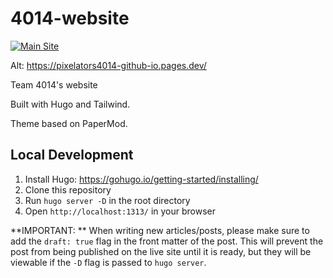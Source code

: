 # 4014-website

[![Main Site](https://github.com/Pixelators4014/Pixelators4014.github.io/actions/workflows/hugo.yml/badge.svg)](https://www.pixelators.org)

Alt: https://pixelators4014-github-io.pages.dev/


Team 4014's website

Built with Hugo and Tailwind.

Theme based on PaperMod.

## Local Development

1. Install Hugo: https://gohugo.io/getting-started/installing/
2. Clone this repository
3. Run `hugo server -D` in the root directory
4. Open `http://localhost:1313/` in your browser


**IMPORTANT: ** When writing new articles/posts, please make sure to add the `draft: true` flag in the front matter of the post.
This will prevent the post from being published on the live site until it is ready, but they will be viewable if the `-D` flag is passed to `hugo server`.



